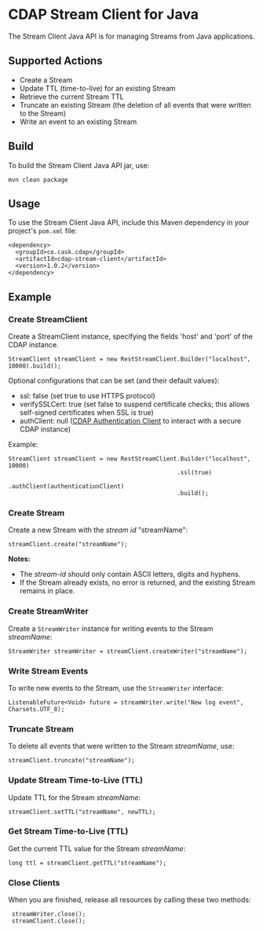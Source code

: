 # CDAP Stream Client for Java

The Stream Client Java API is for managing Streams from Java applications.

## Supported Actions

- Create a Stream
- Update TTL (time-to-live) for an existing Stream
- Retrieve the current Stream TTL
- Truncate an existing Stream (the deletion of all events that were written to the Stream)
- Write an event to an existing Stream

## Build

To build the Stream Client Java API jar, use:

    mvn clean package

## Usage

To use the Stream Client Java API, include this Maven dependency in your project's ```pom.xml``` file:

    <dependency>
      <groupId>co.cask.cdap</groupId>
      <artifactId>cdap-stream-client</artifactId>
      <version>1.0.2</version>
    </dependency>

## Example

### Create StreamClient

Create a StreamClient instance, specifying the fields 'host' and 'port' of the CDAP instance.

    StreamClient streamClient = new RestStreamClient.Builder("localhost", 10000).build();

Optional configurations that can be set (and their default values):

- ssl: false (set true to use HTTPS protocol)
- verifySSLCert: true (set false to suspend certificate checks; this allows self-signed certificates when SSL is true)
- authClient: null ([CDAP Authentication Client](https://github.com/caskdata/cdap-clients/tree/develop/cdap-authentication-clients/java)
  to interact with a secure CDAP instance)

Example:

    StreamClient streamClient = new RestStreamClient.Builder("localhost", 10000)
                                                    .ssl(true)
                                                    .authClient(authenticationClient)
                                                    .build();

### Create Stream

Create a new Stream with the *stream id* "streamName":

    streamClient.create("streamName");

**Notes:**

- The *stream-id* should only contain ASCII letters, digits and hyphens.
- If the Stream already exists, no error is returned, and the existing Stream remains in place.

### Create StreamWriter

Create a ```StreamWriter``` instance for writing events to the Stream *streamName*:

    StreamWriter streamWriter = streamClient.createWriter("streamName");

### Write Stream Events

To write new events to the Stream, use the ```StreamWriter``` interface:

    ListenableFuture<Void> future = streamWriter.write("New log event", Charsets.UTF_8);

### Truncate Stream

To delete all events that were written to the Stream *streamName*, use:

    streamClient.truncate("streamName");

### Update Stream Time-to-Live (TTL)

Update TTL for the Stream *streamName*:

    streamClient.setTTL("streamName", newTTL);

### Get Stream Time-to-Live (TTL)

Get the current TTL value for the Stream *streamName*:

    long ttl = streamClient.getTTL("streamName");

### Close Clients

When you are finished, release all resources by calling these two methods:

     streamWriter.close();
     streamClient.close();  
